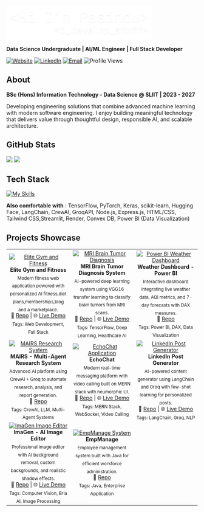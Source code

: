 <div>

<img src="./assets/header2.png" height="90">
<!-- Replace ./assets/header.png with your actual image path -->

**Data Science Undergraduate | AI/ML Engineer | Full Stack Developer**

[![Website](https://img.shields.io/badge/Website-pasindusuraweera.com-blue)](https://pasindusuraweera.com)
[![LinkedIn](https://img.shields.io/badge/LinkedIn-Connect-0077B5)](https://linkedin.com/in/pasindu-suraweera-03s)
[![Email](https://img.shields.io/badge/Email-Contact-red)](mailto:pssuraweera2003@gmail.com)
![Profile Views](https://komarev.com/ghpvc/?username=PasinduSuraweera&color=blue&style=flat)
</div>



## About

**BSc (Hons) Information Technology - Data Science @ SLIIT | 2023 - 2027**

Developing engineering solutions that combine advanced machine learning with modern software engineering. I enjoy building meaningful technology that delivers value through thoughtful design, responsible AI, and scalable architecture.

## GitHub Stats

<div>
  <img height="170" src="https://github-readme-stats.vercel.app/api?username=PasinduSuraweera&show_icons=true&theme=dark&hide_border=true&bg_color=0d1117&title_color=58a6ff&icon_color=58a6ff&text_color=c9d1d9&count_private=true" />
  <img height="170" src="https://github-readme-streak-stats.herokuapp.com/?user=PasinduSuraweera&theme=dark&hide_border=true&background=0d1117&ring=58a6ff&fire=58a6ff&currStreakLabel=58a6ff" />
</div>


## Tech Stack
[![My Skills](https://skillicons.dev/icons?i=python,java,js,ts,react,nextjs,mongodb,mysql,github,git&theme=light)](https://skillicons.dev)

**Also comfortable with** : TensorFlow, PyTorch, Keras, scikit-learn, Hugging Face, LangChain, CrewAI, GroqAPI, Node.js, Express.js, HTML/CSS, Tailwind CSS,Streamlit, Render, Convex DB, Power BI (Data Visualization)


## Projects Showcase

<table>
  <tr>
    <td align="center" width="33%">
      <a href="https://github.com/PasinduSuraweera/Elite-Gym-and-Fitness">
        <img src="https://framerusercontent.com/images/625wecEe7hyiaZllyna8bNe2zU.png?scale-down-to=512&width=1783&height=877"
             alt="Elite Gym and Fitness"
             style="width:100%; height:200px; object-fit:cover;"/>
      </a>
      <br/>
      <b>Elite Gym and Fitness</b><br/>
      <sub>Modern fitness web application powered with personalized AI fitness,diet plans,memberships,blog and a marketplace.</sub><br/>
      🔗 <a href="https://github.com/PasinduSuraweera/Elite-Gym-and-Fitness">Repo</a> | 
      🌐 <a href="https://elite-gym-and-fitness.vercel.app">Live Demo</a>
      <br/>
      <sub>Tags: Web Development, Full Stack</sub>
    </td>
    <td align="center" width="33%">
      <a href="https://github.com/PasinduSuraweera/MRI-Brain-Tumor-Diagnosis-System">
        <img src="https://framerusercontent.com/images/4F9eBDvdKL1qY9DHRJzYtW6Zjzw.png?scale-down-to=512&width=567&height=431"
             alt="MRI Brain Tumor Diagnosis"
             style="width:100%; height:200px; object-fit:cover;"/>
      </a>
      <br/>
      <b>MRI Brain Tumor Diagnosis System</b><br/>
      <sub>AI-powered deep learning system using VGG16 transfer learning to classify brain tumors from MRI scans.</sub><br/>
      🔗 <a href="https://github.com/PasinduSuraweera/MRI-Brain-Tumor-Diagnosis-System">Repo</a> | 
      🌐 <a href="https://mri-brain-tumor-diagnosis-system.onrender.com/">Live Demo</a>
      <br/>
      <sub>Tags: TensorFlow, Deep Learning, Healthcare AI</sub>
    </td>
    <td align="center" width="33%">
      <a href="https://github.com/PasinduSuraweera/Weather-Dashboard-w-Power-BI">
        <img src="https://framerusercontent.com/images/sY2eTJHFVsMlrJ4MbRkuptLxYyw.png?width=1744&height=1744"
             alt="Power BI Weather Dashboard"
             style="width:100%; height:200px; object-fit:cover;"/>
      </a>
      <br/>
      <b>Weather Dashboard - Power BI</b><br/>
      <sub>Interactive dashboard integrating live weather data, AQI metrics, and 7-day forecasts with DAX measures.</sub><br/>
      🔗 <a href="https://github.com/PasinduSuraweera/Weather-Dashboard-w-Power-BI">Repo</a>
      <br/>
      <sub>Tags: Power BI, DAX, Data Visualization</sub>
    </td>
  </tr>
  <tr>
    <td align="center" width="33%">
      <a href="https://github.com/PasinduSuraweera/MAIRS-Multi-Agent-Intelligent-Research-System">
        <img src="https://framerusercontent.com/images/KS5QCDDFQKvXOjrbGfhjEmZ8Fyg.png?width=1080&height=1080"
             alt="MAIRS Research System"
             style="width:100%; height:200px; object-fit:cover;"/>
      </a>
      <br/>
      <b>MAIRS - Multi-Agent Research System</b><br/>
      <sub>Advanced AI platform using CrewAI + Groq to automate research, analysis, and report generation.</sub><br/>
      🔗 <a href="https://github.com/PasinduSuraweera/MAIRS-Multi-Agent-Intelligent-Research-System">Repo</a>
      <br/>
      <sub>Tags: CrewAI, LLM, Multi-Agent Systems</sub>
    </td>
    <td align="center" width="33%">
      <a href="https://github.com/PasinduSuraweera/EchoChat">
        <img src="https://framerusercontent.com/images/pXsYJ7bl1dkXwSQ413WJr9r5lho.png?width=915&height=825"
             alt="EchoChat Application"
             style="width:100%; height:200px; object-fit:cover;"/>
      </a>
      <br/>
      <b>EchoChat</b><br/>
      <sub>Modern real-time messaging platform with video calling built on MERN stack with neumorphic UI.</sub><br/>
      🔗 <a href="https://github.com/PasinduSuraweera/EchoChat">Repo</a> | 
      🌐 <a href="https://echochat-kd3r.onrender.com">Live Demo</a>
      <br/>
      <sub>Tags: MERN Stack, WebSocket, Video Calling</sub>
    </td>
    <td align="center" width="33%">
      <a href="https://github.com/PasinduSuraweera/Specified-LinkedIn-Post-Generator">
        <img src="https://framerusercontent.com/images/VT7t8xx1vGQRJXg7yTtR7CkJ10g.png?width=797&height=797"
             alt="LinkedIn Post Generator"
             style="width:100%; height:200px; object-fit:cover;"/>
      </a>
      <br/>
      <b>LinkedIn Post Generator</b><br/>
      <sub>AI-powered content generator using LangChain and Groq with few-shot learning for personalized posts.</sub><br/>
      🔗 <a href="https://github.com/PasinduSuraweera/Specified-LinkedIn-Post-Generator">Repo</a> | 
      🌐 <a href="https://specified-linkedin-post-generator.streamlit.app">Live Demo</a>
      <br/>
      <sub>Tags: LangChain, Groq, NLP</sub>
    </td>
  </tr>
  <tr>
    <td align="center" width="33%">
      <a href="https://github.com/PasinduSuraweera/ImaGen-App">
        <img src="https://framerusercontent.com/images/9zDp56NZJhSxTRY2rSPoZNzr8.png?width=1288&height=634"
             alt="ImaGen Image Editor"
             style="width:100%; height:200px; object-fit:cover;"/>
      </a>
      <br/>
      <b>ImaGen - AI Image Editor</b><br/>
      <sub>Professional image editor with AI background removal, custom backgrounds, and realistic shadow effects.</sub><br/>
      🔗 <a href="https://github.com/PasinduSuraweera/ImaGen-App">Repo</a> | 
      🌐 <a href="https://imagen-image-background-generator.streamlit.app">Live Demo</a>
      <br/>
      <sub>Tags: Computer Vision, Bria AI, Image Processing</sub>
    </td>
    <td align="center" width="33%">
      <a href="https://github.com/PasinduSuraweera/EmpManage">
        <img src="https://framerusercontent.com/images/VlrIQMiMLrGRLnvwaqWRHL6L8w.png?width=771&height=707"
             alt="EmpManage System"
             style="width:100%; height:200px; object-fit:cover;"/>
      </a>
      <br/>
      <b>EmpManage</b><br/>
      <sub>Employee management system built with Java for efficient workforce administration.</sub><br/>
      🔗 <a href="https://github.com/PasinduSuraweera/EmpManage">Repo</a>
      <br/>
      <sub>Tags: Java, Enterprise Application</sub>
    </td>
    <td align="center" width="33%">
      <!-- Add more projects here if needed -->
    </td>
  </tr>
</table>
